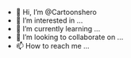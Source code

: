 - 👋 Hi, I’m @Cartoonshero
- 👀 I’m interested in ...
- 🌱 I’m currently learning ...
- 💞️ I’m looking to collaborate on ...
- 📫 How to reach me ...

<!---
Cartoonshero/Cartoonshero is a ✨ special ✨ repository because its `README.md` (this file) appears on your GitHub profile.
You can click the Preview link to take a look at your changes.
--->
